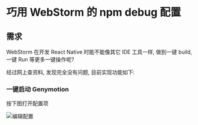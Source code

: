 # 巧用 WebStorm 的 npm debug 配置
## 需求
WebStorm 在开发 React Native 时能不能像其它 IDE 工具一样, 做到一键 build, 一键 Run 等更多一键操作呢?

经过网上查资料, 发现完全没有问题, 目前实现功能如下:

### 一键启动 Genymotion

按下图打开配置项

![编辑配置](https://raw.githubusercontent.com/Kennytian/learning-react-native/master/images/edit_config_menu.png)



